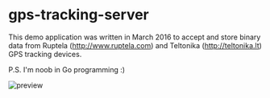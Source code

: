 # gps-tracking-server

This demo application was written in March 2016 to accept and store binary data from Ruptela (http://www.ruptela.com) and Teltonika (http://teltonika.lt) GPS tracking devices.

P.S. I'm noob in Go programming :)

![preview](https://github.com/nenadvasic/gps-tracking-server/blob/master/preview.png?raw=true)

